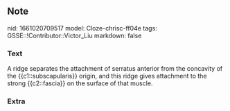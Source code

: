 ## Note
nid: 1661020709517
model: Cloze-chrisc-ff04e
tags: GSSE::!Contributor::Victor_Liu
markdown: false

### Text
<div>
  A ridge separates the attachment of serratus anterior from the
  concavity of the {{c1::subscapularis}} origin, and this ridge
  gives attachment to the strong {{c2::fascia}} on the surface of
  that muscle.
</div>

### Extra

